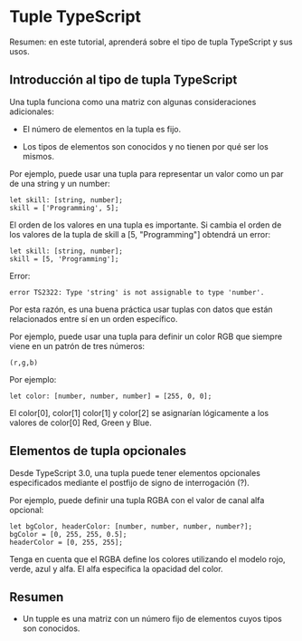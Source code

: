 # Tuple TypeScript

Resumen: en este tutorial, aprenderá sobre el tipo de tupla TypeScript y sus usos.

## Introducción al tipo de tupla TypeScript

Una tupla funciona como una matriz con algunas consideraciones adicionales:

- El número de elementos en la tupla es fijo.

- Los tipos de elementos son conocidos y no tienen por qué ser los mismos.

Por ejemplo, puede usar una tupla para representar un valor como un par de una string y un number:

    let skill: [string, number];
    skill = ['Programming', 5];

El orden de los valores en una tupla es importante. Si cambia el orden de los valores de la tupla de skill a [5, "Programming"] obtendrá un error:

    let skill: [string, number];
    skill = [5, 'Programming'];

Error:

    error TS2322: Type 'string' is not assignable to type 'number'.

Por esta razón, es una buena práctica usar tuplas con datos que están relacionados entre sí en un orden específico.

Por ejemplo, puede usar una tupla para definir un color RGB que siempre viene en un patrón de tres números:

    (r,g,b)

Por ejemplo:

    let color: [number, number, number] = [255, 0, 0];

El color[0], color[1] color[1] y color[2] se asignarían lógicamente a los valores de color[0] Red, Green y Blue.

## Elementos de tupla opcionales

Desde TypeScript 3.0, una tupla puede tener elementos opcionales especificados mediante el postfijo de signo de interrogación (?).

Por ejemplo, puede definir una tupla RGBA con el valor de canal alfa opcional:

    let bgColor, headerColor: [number, number, number, number?];
    bgColor = [0, 255, 255, 0.5];
    headerColor = [0, 255, 255];

Tenga en cuenta que el RGBA define los colores utilizando el modelo rojo, verde, azul y alfa. El alfa especifica la opacidad del color.

## Resumen

- Un tupple es una matriz con un número fijo de elementos cuyos tipos son conocidos.
